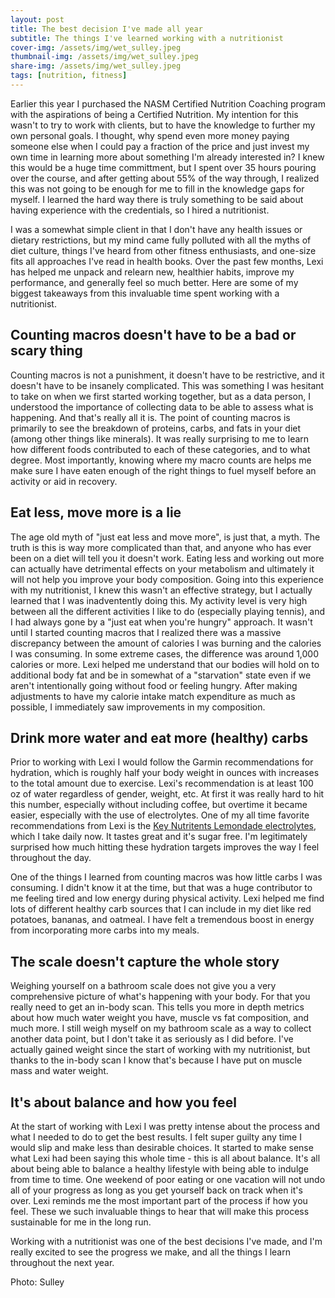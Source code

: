 ```yaml
---
layout: post
title: The best decision I've made all year
subtitle: The things I've learned working with a nutritionist
cover-img: /assets/img/wet_sulley.jpeg
thumbnail-img: /assets/img/wet_sulley.jpeg
share-img: /assets/img/wet_sulley.jpeg
tags: [nutrition, fitness]
---
```


Earlier this year I purchased the NASM Certified Nutrition Coaching program with the aspirations of being a Certified Nutrition. My intention for this wasn't to try to work with clients, but to have the knowledge to further my own personal goals. I thought, why spend even more money paying someone else when I could pay a fraction of the price and just invest my own time in learning more about something I'm already interested in? I knew this would be a huge time committment, but I spent over 35 hours pouring over the course, and after getting about 55% of the way through, I realized this was not going to be enough for me to fill in the knowledge gaps for myself. I learned the hard way there is truly something to be said about having experience with the credentials, so I hired a nutritionist.

I was a somewhat simple client in that I don't have any health issues or dietary restrictions, but my mind came fully polluted with all the myths of diet culture, things I've heard from other fitness enthusiasts, and one-size fits all approaches I've read in health books. Over the past few months, Lexi has helped me unpack and relearn new, healthier habits, improve my performance, and generally feel so much better. Here are some of my biggest takeaways from this invaluable time spent working with a nutritionist.

## Counting macros doesn't have to be a bad or scary thing
Counting macros is not a punishment, it doesn't have to be restrictive, and it doesn't have to be insanely complicated. This was something I was hesitant to take on when we first started working together, but as a data person, I understood the importance of collecting data to be able to assess what is happening. And that's really all it is. The point of counting macros is primarily to see the breakdown of proteins, carbs, and fats in your diet (among other things like minerals). It was really surprising to me to learn how different foods contributed to each of these categories, and to what degree. Most importantly, knowing where my macro counts are helps me make sure I have eaten enough of the right things to fuel myself before an activity or aid in recovery.

## Eat less, move more is a lie
The age old myth of "just eat less and move more", is just that, a myth. The truth is this is way more complicated than that, and anyone who has ever been on a diet will tell you it doesn't work. Eating less and working out more can actually have detrimental effects on your metabolism and ultimately it will not help you improve your body composition. Going into this experience with my nutritionist, I knew this wasn't an effective strategy, but I actually learned that I was inadventently doing this. My activity level is very high between all the different activities I like to do (especially playing tennis), and I had always gone by a "just eat when you're hungry" approach. It wasn't until I started counting macros that I realized there was a massive discrepancy between the amount of calories I was burning and the calories I was consuming. In some extreme cases, the difference was around 1,000 calories or more. Lexi helped me understand that our bodies will hold on to additional body fat and be in somewhat of a "starvation" state even if we aren't intentionally going without food or feeling hungry. After making adjustments to have my calorie intake match expenditure as much as possible, I immediately saw improvements in my composition.

## Drink more water and eat more (healthy) carbs
Prior to working with Lexi I would follow the Garmin recommendations for hydration, which is roughly half your body weight in ounces with increases to the total amount due to exercise. Lexi's recommendation is at least 100 oz of water regardless of gender, weight, etc. At first it was really hard to hit this number, especially without including coffee, but overtime it became easier, especially with the use of electrolytes. One of my all time favorite recommendations from Lexi is the [Key Nutritents Lemondade electrolytes](https://www.amazon.com/Electrolyte-Powder-Lemonade-Hydration-Supplement/dp/B07Q33CN85), which I take daily now. It tastes great and it's sugar free. I'm legitimately surprised how much hitting these hydration targets improves the way I feel throughout the day.

One of the things I learned from counting macros was how little carbs I was consuming. I didn't know it at the time, but that was a huge contributor to me feeling tired and low energy during physical activity. Lexi helped me find lots of different healthy carb sources that I can include in my diet like red potatoes, bananas, and oatmeal. I have felt a tremendous boost in energy from incorporating more carbs into my meals.

## The scale doesn't capture the whole story
Weighing yourself on a bathroom scale does not give you a very comprehensive picture of what's happening with your body. For that you really need to get an in-body scan. This tells you more in depth metrics about how much water weight you have, muscle vs fat composition, and much more. I still weigh myself on my bathroom scale as a way to collect another data point, but I don't take it as seriously as I did before. I've actually gained weight since the start of working with my nutritionist, but thanks to the in-body scan I know that's because I have put on muscle mass and water weight.

## It's about balance and how you feel
At the start of working with Lexi I was pretty intense about the process and what I needed to do to get the best results. I felt super guilty any time I would slip and make less than desirable choices. It started to make sense what Lexi had been saying this whole time - this is all about balance. It's all about being able to balance a healthy lifestyle with being able to indulge from time to time. One weekend of poor eating or one vacation will not undo all of your progress as long as you get yourself back on track when it's over. Lexi reminds me the most important part of the process if how you feel. These we such invaluable things to hear that will make this process sustainable for me in the long run.

Working with a nutritionist was one of the best decisions I've made, and I'm really excited to see the progress we make, and all the things I learn throughout the next year.

Photo: Sulley